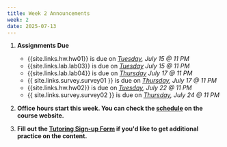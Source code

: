 ```yaml
---
title: Week 2 Announcements
week: 2
date: 2025-07-13
---
```


1. **Assignments Due**
    * {{site.links.hw.hw01}} is due on *<u>Tuesday</u>, July 15 @ 11 PM*
    * {{site.links.lab.lab03}} is due on *<u>Tuesday</u> July 15 @ 11 PM*
    * {{site.links.lab.lab04}} is due on *<u>Thursday</u> July 17 @ 11 PM*
    * {{ site.links.survey.survey01 }}  is due on *<u>Thursday</u>, July 17 @ 11 PM*
    * {{site.links.hw.hw02}} is due on *<u>Tuesday</u>, July 22 @ 11 PM*
    * {{ site.links.survey.survey02 }}  is due on *<u>Thursday</u>, July 24 @ 11 PM*

2. **Office hours start this week. You can check the [schedule](https://data6.org/su25/schedule/) on the course website.**

3. **Fill out the [Tutoring Sign-up Form](https://forms.gle/NurKEQsHbTqfLb6o9) if you'd like to get additional practice on the content.**